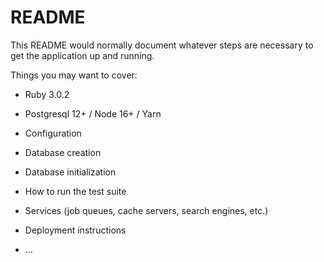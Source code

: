# README

This README would normally document whatever steps are necessary to get the
application up and running.

Things you may want to cover:

* Ruby 3.0.2

* Postgresql 12+ / Node 16+ / Yarn

* Configuration

* Database creation

* Database initialization

* How to run the test suite

* Services (job queues, cache servers, search engines, etc.)

* Deployment instructions

* ...
